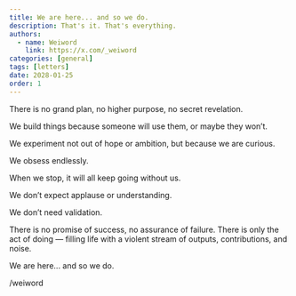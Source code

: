 ```yaml
---
title: We are here... and so we do. 
description: That's it. That's everything.
authors:
  - name: Weiword
    link: https://x.com/_weiword
categories: [general]
tags: [letters]
date: 2028-01-25 
order: 1
---
```

There is no grand plan, no higher purpose, no secret revelation.

We build things because someone will use them, or maybe they won’t. 

We experiment not out of hope or ambition, but because we are curious. 

We obsess endlessly. 

When we stop, it will all keep going without us.

We don’t expect applause or understanding.

We don’t need validation. 

There is no promise of success, no assurance of failure. There is only the act of doing — filling life with a violent stream of outputs, contributions, and noise.

We are here... and so we do.

/weiword
